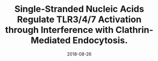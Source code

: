 ---
link: https://dx.doi.org/10.1038/s41598-018-33960-4
journal: Scientific reports
title: Single-Stranded Nucleic Acids Regulate TLR3/4/7 Activation through Interference with Clathrin-Mediated Endocytosis.
date: 2018-08-26
authors: Järver, P, Dondalska, A, Poux, C, Sandberg, A, Bergenstråhle, J, Sköld, AE, Dereuddre-Bosquet, N, Martinon, F, Pålsson, S, Zaghloul, E, Brodin, D, Sander, B, Lennox, KA, Behlke, MA, El-Andaloussi, S, Lehtiö, J, Lundeberg, J, LeGrand, R, Spetz, AL
---